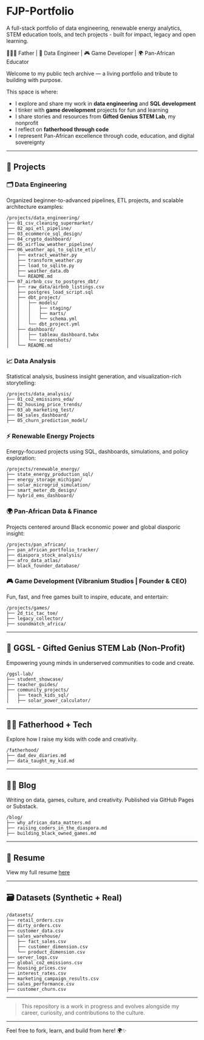 # FJP-Portfolio

A full-stack portfolio of data engineering, renewable energy analytics, STEM education tools, and tech projects - built for impact, legacy and open learning.

👨‍👧‍👦 Father | 🧠 Data Engineer | 🎮 Game Developer | 🌍 Pan-African Educator

Welcome to my public tech archive — a living portfolio and tribute to building with purpose.

This space is where:

- I explore and share my work in **data engineering** and **SQL development**
- I tinker with **game development** projects for fun and learning
- I share stories and resources from **Gifted Genius STEM Lab**, my nonprofit
- I reflect on **fatherhood through code**
- I represent Pan-African excellence through code, education, and digital sovereignty

---

## 🔧 Projects

### 🗂️ Data Engineering

Organized beginner-to-advanced pipelines, ETL projects, and scalable architecture examples:

```
/projects/data_engineering/
├── 01_csv_cleaning_supermarket/
├── 02_api_etl_pipeline/
├── 03_ecommerce_sql_design/
├── 04_crypto_dashboard/
├── 05_airflow_weather_pipeline/
├── 06_weather_api_to_sqlite_etl/
│   ├── extract_weather.py
│   ├── transform_weather.py
│   ├── load_to_sqlite.py
│   ├── weather_data.db
│   └── README.md
├── 07_airbnb_csv_to_postgres_dbt/
│   ├── raw_data/airbnb_listings.csv
│   ├── postgres_load_script.sql
│   ├── dbt_project/
│   │   ├── models/
│   │   │   ├── staging/
│   │   │   ├── marts/
│   │   │   └── schema.yml
│   │   └── dbt_project.yml
│   ├── dashboard/
│   │   ├── tableau_dashboard.twbx
│   │   └── screenshots/
│   └── README.md
```

### 📈 Data Analysis

Statistical analysis, business insight generation, and visualization-rich storytelling:

```
/projects/data_analysis/
├── 01_co2_emissions_eda/
├── 02_housing_price_trends/
├── 03_ab_marketing_test/
├── 04_sales_dashboard/
├── 05_churn_prediction_model/
```

### ⚡ Renewable Energy Projects

Energy-focused projects using SQL, dashboards, simulations, and policy exploration:

```
/projects/renewable_energy/
├── state_energy_production_sql/
├── energy_storage_michigan/
├── solar_microgrid_simulation/
├── smart_meter_db_design/
├── hybrid_ems_dashboard/
```

### 🌍 Pan-African Data & Finance

Projects centered around Black economic power and global diasporic insight:

```
/projects/pan_african/
├── pan_african_portfolio_tracker/
├── diaspora_stock_analysis/
├── afro_data_atlas/
├── black_founder_database/
```

### 🎮 Game Development (Vibranium Studios | Founder & CEO)

Fun, fast, and free games built to inspire, educate, and entertain:

```
/projects/games/
├── 2d_tic_tac_toe/
├── legacy_collector/
├── soundmatch_africa/
```

---

## 🌱 GGSL - Gifted Genius STEM Lab (Non-Profit)

Empowering young minds in underserved communities to code and create.

```
/ggsl-lab/
├── student_showcase/
├── teacher_guides/
├── community_projects/
│   ├── teach_kids_sql/
│   ├── solar_power_calculator/
```

---

## 🧔🏾 Fatherhood + Tech

Explore how I raise my kids with code and creativity.

```
/fatherhood/
├── dad_dev_diaries.md
├── data_taught_my_kid.md
```

---

## ✍🏾 Blog

Writing on data, games, culture, and creativity. Published via GitHub Pages or Substack.

```
/blog/
├── why_african_data_matters.md
├── raising_coders_in_the_diaspora.md
├── building_black_owned_games.md
```

---

## 📜 Resume

View my full resume [here](https://www.getfjp.com/resume)

---

## 🗃️ Datasets (Synthetic + Real)

```
/datasets/
├── retail_orders.csv
├── dirty_orders.csv
├── customer_data.csv
├── sales_warehouse/
│   ├── fact_sales.csv
│   ├── customer_dimension.csv
│   └── product_dimension.csv
├── server_logs.csv
├── global_co2_emissions.csv
├── housing_prices.csv
├── interest_rates.csv
├── marketing_campaign_results.csv
├── sales_performance.csv
├── customer_churn.csv
```

---

> This repository is a work in progress and evolves alongside my career, curiosity, and contributions to the culture.

---

Feel free to fork, learn, and build from here! 🌍✨
